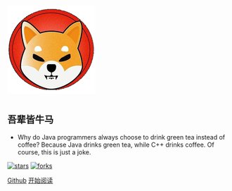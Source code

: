 ![logo](_media/logo.png)

# 

## 吾辈皆牛马

- Why do Java programmers always choose to drink green tea instead of coffee? 
Because Java drinks green tea, while C++ drinks coffee. Of course, this is just a joke.
    
[![stars](https://badgen.net/github/stars/bighappyball/javadoc?icon=github&color=4ab8a1)](https://github.com/stars/bighappyball/javadoc) [![forks](https://badgen.net/github/forks/fuzhengwei/fuzhengwei.github.io?icon=github&color=4ab8a1)](https://github.com/bighappyball/javadoc) 

[Github](<https://github.com/bighappyball/javadoc>)
[开始阅读](README.md)